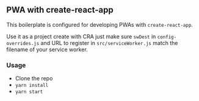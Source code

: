 ## PWA with create-react-app

This boilerplate is configured for developing PWAs with `create-react-app`.

Use it as a project create with CRA just make sure `swDest` in `config-overrides.js` and URL to register in `src/serviceWorker.js` match the filename of your service worker.

### Usage

- Clone the repo
- `yarn install`
- `yarn start`
